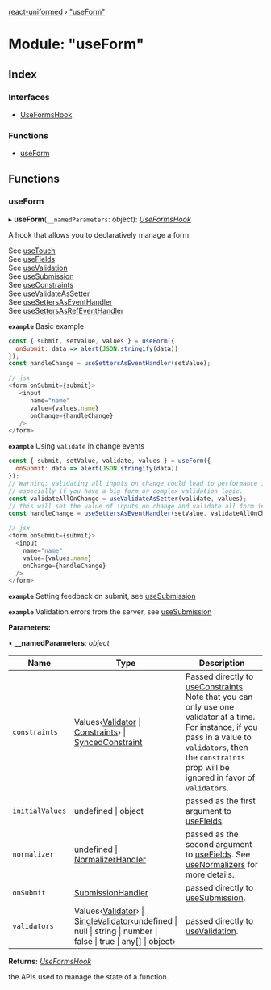 [react-uniformed](../README.md) › ["useForm"](_useform_.md)

# Module: "useForm"

## Index

### Interfaces

* [UseFormsHook](../interfaces/_useform_.useformshook.md)

### Functions

* [useForm](_useform_.md#useform)

## Functions

###  useForm

▸ **useForm**(`__namedParameters`: object): *[UseFormsHook](../interfaces/_useform_.useformshook.md)*

A hook that allows you to declaratively manage a form.<br>

See [useTouch](_usetouch_.md#usetouch)<br/>
See [useFields](_usefields_.md#usefields)<br/>
See [useValidation](_usevalidation_usevalidation_.md#usevalidation)<br/>
See [useSubmission](_usesubmission_usesubmission_.md#usesubmission)<br/>
See [useConstraints](_useconstraints_useconstraints_.md#useconstraints) <br/>
See [useValidateAsSetter](_usevalidateassetter_.md#usevalidateassetter)<br/>
See [useSettersAsEventHandler](_usesettersaseventhandler_.md#usesettersaseventhandler)<br/>
See [useSettersAsRefEventHandler](_usesettersasrefeventhandler_.md#usesettersasrefeventhandler)

**`example`** <caption>Basic example</caption>
```javascript
const { submit, setValue, values } = useForm({
  onSubmit: data => alert(JSON.stringify(data))
});
const handleChange = useSettersAsEventHandler(setValue);

// jsx
<form onSubmit={submit}>
   <input
      name="name"
      value={values.name}
      onChange={handleChange}
   />
</form>
```

**`example`** <caption>Using `validate` in change events</caption>
```javascript
const { submit, setValue, validate, values } = useForm({
  onSubmit: data => alert(JSON.stringify(data))
});
// Warning: validating all inputs on change could lead to performance issues,
// especially if you have a big form or complex validation logic.
const validateAllOnChange = useValidateAsSetter(validate, values);
// this will set the value of inputs on change and validate all form inputs
const handleChange = useSettersAsEventHandler(setValue, validateAllOnChange);

// jsx
<form onSubmit={submit}>
  <input
    name="name"
    value={values.name}
    onChange={handleChange}
  />
</form>
```

**`example`** <caption>Setting feedback on submit, see [useSubmission](_usesubmission_usesubmission_.md#usesubmission)</caption>

**`example`** <caption>Validation errors from the server, see [useSubmission](_usesubmission_usesubmission_.md#usesubmission)</caption>

**Parameters:**

▪ **__namedParameters**: *object*

Name | Type | Description |
------ | ------ | ------ |
`constraints` | Values‹[Validator](../interfaces/_usevalidation_types_.validator.md) &#124; [Constraints](../interfaces/_useconstraints_types_.constraints.md)› &#124; [SyncedConstraint](../interfaces/_useconstraints_types_.syncedconstraint.md) | Passed directly to [useConstraints](_useconstraints_useconstraints_.md#useconstraints). Note that you can only use one validator at a time. For instance, if you pass in a value to `validators`, then the `constraints` prop will be ignored in favor of `validators`. |
`initialValues` | undefined &#124; object | passed as the first argument to [useFields](_usefields_.md#usefields). |
`normalizer` | undefined &#124; [NormalizerHandler](../interfaces/_usefields_.normalizerhandler.md) | passed as the second argument to [useFields](_usefields_.md#usefields). See [useNormalizers](_usenormalizers_.md#usenormalizers) for more details. |
`onSubmit` | [SubmissionHandler](../interfaces/_usesubmission_types_.submissionhandler.md) | passed directly to [useSubmission](_usesubmission_usesubmission_.md#usesubmission). |
`validators` | Values‹[Validator](../interfaces/_usevalidation_types_.validator.md)› &#124; [SingleValidator](../interfaces/_usevalidation_types_.singlevalidator.md)‹undefined &#124; null &#124; string &#124; number &#124; false &#124; true &#124; any[] &#124; object› | passed directly to [useValidation](_usevalidation_usevalidation_.md#usevalidation). |

**Returns:** *[UseFormsHook](../interfaces/_useform_.useformshook.md)*

the APIs used to manage the state of a function.
